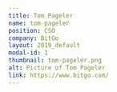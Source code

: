 ```yaml
---
title: Tom Pageler
name: tom-pageler
position: CSO
company: BitGo
layout: 2019_default
modal-id: 1
thumbnail: tom-pageler.png
alt: Picture of Tom Pageler
link: https://www.bitgo.com/
---
```

